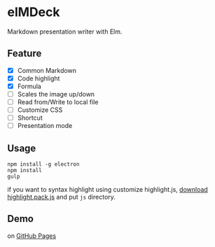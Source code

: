 # elMDeck

Markdown presentation writer with Elm.

## Feature

- [x] Common Markdown
- [x] Code highlight
- [x] Formula
- [ ] Scales the image up/down
- [ ] Read from/Write to local file
- [ ] Customize CSS
- [ ] Shortcut
- [ ] Presentation mode

## Usage

```
npm install -g electron
npm install
gulp
```

if you want to syntax highlight using customize highlight.js, [download highlight.pack.js](https://highlightjs.org/download) and put `js` directory.

## Demo

on [GitHub Pages](https://matsubara0507.github.io/elmdeck/)
